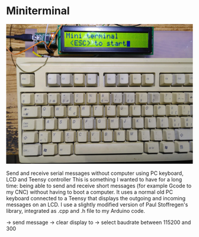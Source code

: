 # Miniterminal
![Picture](/miniterminal.jpeg)

Send and receive serial messages without computer using PC keyboard, LCD and Teensy controller
This is something I wanted to have for a long time: being able to send and receive short messages (for example Gcode to my CNC) without having to boot a computer.
It uses a normal old PC keyboard connected to a Teensy that displays the outgoing and incoming messages on an LCD.
I use a slightly modified version of Paul Stoffregen's library, integrated as .cpp and .h file to my Arduino code.


<Enter> -> send message
<ESC>   -> clear display
<F1> to <F10> -> select baudrate between 115200 and 300


